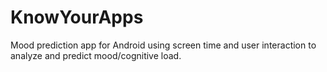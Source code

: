 # KnowYourApps
Mood prediction app for Android using screen time and user interaction to analyze and predict mood/cognitive load.
